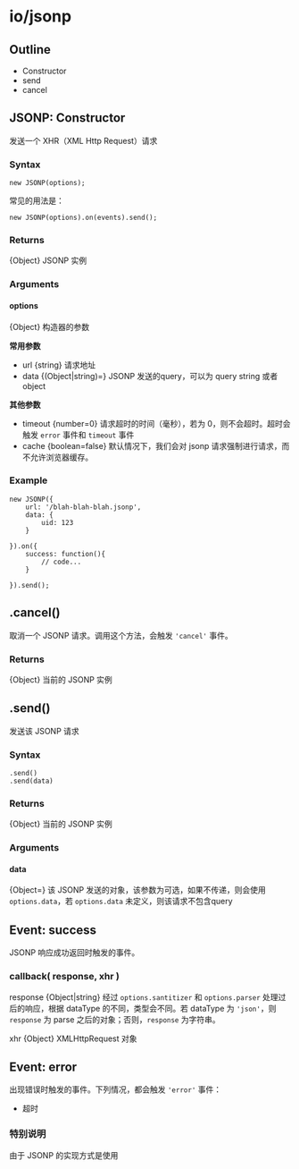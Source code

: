 io/jsonp
======

Outline
------

- Constructor
- send
- cancel


JSONP: Constructor
------

发送一个 XHR（XML Http Request）请求

### Syntax

	new JSONP(options);
	
常见的用法是：

	new JSONP(options).on(events).send();

### Returns
{Object} JSONP 实例
	
### Arguments

#### options
{Object} 构造器的参数

**常用参数**

- url {string} 请求地址
- data {(Object|string)=} JSONP 发送的query，可以为 query string 或者 object


**其他参数**

- timeout {number=0} 请求超时的时间（毫秒），若为 0，则不会超时。超时会触发 `error` 事件和 `timeout` 事件
- cache {boolean=false} 默认情况下，我们会对 jsonp 请求强制进行请求，而不允许浏览器缓存。

### Example

	new JSONP({
		url: '/blah-blah-blah.jsonp',
		data: {
			uid: 123
		}
	
	}).on({
		success: function(){
			// code...
		}
		
	}).send();


.cancel()
------

取消一个 JSONP 请求。调用这个方法，会触发 `'cancel'` 事件。

### Returns
{Object} 当前的 JSONP 实例


.send()
------

发送该 JSONP 请求

### Syntax

	.send()
	.send(data)
	
### Returns
{Object} 当前的 JSONP 实例

### Arguments

#### data
{Object=} 该 JSONP 发送的对象，该参数为可选，如果不传递，则会使用 `options.data`，若 `options.data` 未定义，则该请求不包含query


Event: success
------

JSONP 响应成功返回时触发的事件。

### callback( response, xhr )
response {Object|string} 经过 `options.santitizer` 和 `options.parser` 处理过后的响应，根据 dataType 的不同，类型会不同。若 dataType 为 `'json'`，则`response` 为 parse 之后的对象；否则，`response` 为字符串。

xhr {Object} XMLHttpRequest 对象

Event: error
------

出现错误时触发的事件。下列情况，都会触发 `'error'` 事件：

- 超时

### 特别说明
由于 JSONP 的实现方式是使用 <script> 元素将请求当做脚本来载入到页面，因此，请确保返回值严格符合 JavaScript 语法，否则将直接报错。

### callback

Event: cancel
------

JSONP 请求，被取消之后触发的事件

### callback
该事件的回调函数没有参数


